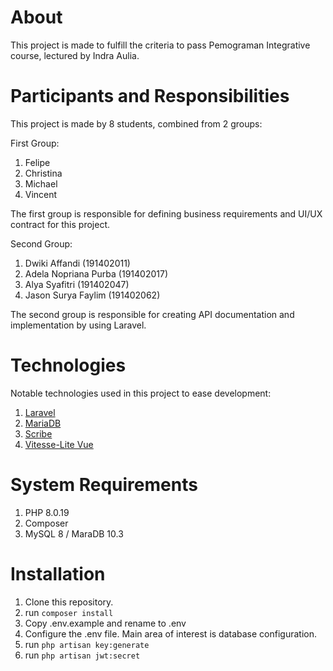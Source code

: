 # About
This project is made to fulfill the criteria to pass Pemograman Integrative course, lectured by Indra Aulia. 

# Participants and Responsibilities
This project is made by 8 students, combined from 2 groups:

First Group:
1. Felipe
2. Christina
3. Michael
4. Vincent

The first group is responsible for defining business requirements and UI/UX contract for this project.

Second Group:
1. Dwiki Affandi (191402011)
2. Adela Nopriana Purba (191402017)
3. Alya Syafitri (191402047)
4. Jason Surya Faylim (191402062)

The second group is responsible for creating API documentation and implementation by using Laravel.

# Technologies

Notable technologies used in this project to ease development:

1. [Laravel](https://laravel.com/)
2. [MariaDB](https://mariadb.org/)
3. [Scribe](https://scribe.knuckles.wtf/)
4. [Vitesse-Lite Vue](https://github.com/antfu/vitesse-lite)

# System Requirements

1. PHP 8.0.19
2. Composer
3. MySQL 8 / MaraDB 10.3

# Installation

1. Clone this repository.
2. run ```composer install```
3. Copy .env.example and rename to .env
4. Configure the .env file. Main area of interest is database configuration.
5. run ```php artisan key:generate```
6. run ```php artisan jwt:secret```